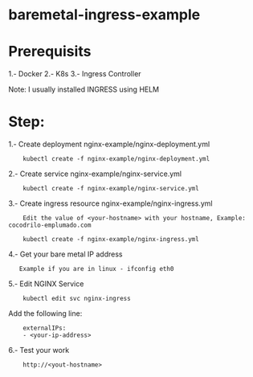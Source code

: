 # baremetal-ingress-example

# Prerequisits

1.- Docker
2.- K8s
3.- Ingress Controller

Note: I usually installed INGRESS using HELM

# Step:

1.- Create deployment nginx-example/nginx-deployment.yml

        kubectl create -f nginx-example/nginx-deployment.yml

2.- Create service nginx-example/nginx-service.yml

        kubectl create -f nginx-example/nginx-service.yml

3.- Create ingress resource nginx-example/nginx-ingress.yml

        Edit the value of <your-hostname> with your hostname, Example: cocodrilo-emplumado.com

        kubectl create -f nginx-example/nginx-ingress.yml

4.- Get your bare metal IP address

       Example if you are in linux - ifconfig eth0

5.- Edit NGINX Service

        kubectl edit svc nginx-ingress

   Add the following line:

        externalIPs:
        - <your-ip-address>

6.- Test your work

        http://<yout-hostname>
